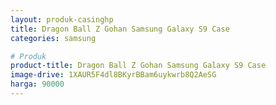```yaml
---
layout: produk-casinghp
title: Dragon Ball Z Gohan Samsung Galaxy S9 Case
categories: samsung

# Produk
product-title: Dragon Ball Z Gohan Samsung Galaxy S9 Case
image-drive: 1XAUR5F4dl8BKyrBBam6uykwrb8Q2AeSG
harga: 90000
---
```

